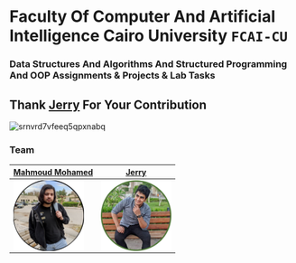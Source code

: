 # Faculty Of Computer And Artificial Intelligence Cairo University `FCAI-CU`

### Data Structures And Algorithms And Structured Programming And OOP Assignments & Projects & Lab Tasks

## Thank [Jerry](https://github.com/mohamed-mahmoud377) For Your Contribution

![srnvrd7vfeeq5qpxnabq](https://user-images.githubusercontent.com/62524855/142481836-9d807393-acbe-49db-b302-7535b760855e.jpeg)

### Team 

| [Mahmoud Mohamed](https://github.com/mmsaeed509) | [Jerry](https://github.com/mohamed-mahmoud377) |
|--------------------|:---------------------:|
| <img align="left" width="125" height="125" src="/Images/ozil.png" /> | <img align="left" width="125" height="125" src="/Images/jerry.png" /> | 
